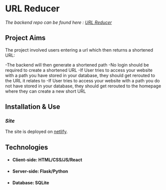 # URL Reducer

*The backend repo can be found here : [URL Reducer](https://github.com/Mounaiyk/URL_shortener_backend)*

## Project Aims

The project involved users entering a url which then returns a shortened URL:

-The backend will then generate a shortened path 
-No login should be required to create a shortened URL
-If User tries to access your website with a path you have stored in your database, they should get rerouted to the URL it relates to
-If User tries to access your website with a path you do not have stored in your database, they should get rerouted to the homepage where they can create a new short URL

## Installation & Use

### *Site*

The site is deployed on [netlify](https://reduceurl.netlify.app/).

## Technologies

- #### Client-side: HTML/CSS/JS/React
- #### Server-side: Flask/Python
- #### Database: SQLite
